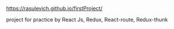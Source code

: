 https://rasulevich.github.io/firstProject/

project for practice
by React Js, Redux, React-route, Redux-thunk
